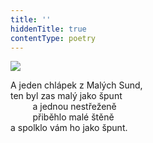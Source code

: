 ```yaml
---
title: ''
hiddenTitle: true
contentType: poetry
---
```


<section>

![](../Images/021.jpg)

A jeden chlápek z Malých Sund,  
ten byl zas malý jako špunt  
         a jednou nestřeženě  
         přiběhlo malé štěně  
a spolklo vám ho jako špunt.

</section>
